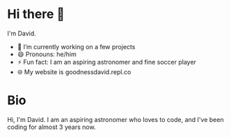 # Hi there 👋

I'm David.

- 🔭 I’m currently working on a few projects
- 😄 Pronouns: he/him
- ⚡ Fun fact: I am an aspiring astronomer and fine soccer player
- 🌐 My website is goodnessdavid.repl.co

# Bio

Hi, I'm David. I am an aspiring astronomer who loves to code, and I've been coding for almost 3 years now.
